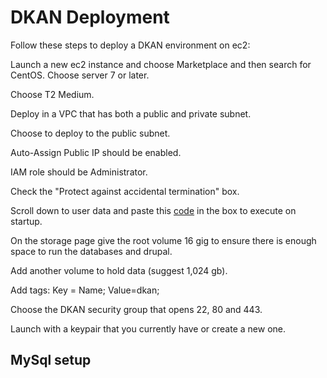 # DKAN Deployment

Follow these steps to deploy a DKAN environment on ec2:

Launch a new ec2 instance and choose Marketplace and then search for CentOS.  Choose server 7 or later.

Choose T2 Medium.

Deploy in a VPC that has both a public and private subnet.

Choose to deploy to the public subnet.

Auto-Assign Public IP should be enabled.

IAM role should be Administrator.

Check the "Protect against accidental termination" box.

Scroll down to user data and paste this [code]([https://github.com/ChadCottle/dkan/blob/master/startup.sh](https://github.com/ChadCottle/dkan/blob/master/startup.sh)) in the box to execute on startup.

On the storage page give the root volume 16 gig to ensure there is enough space to run the databases and drupal.

Add another volume to hold data (suggest 1,024 gb).

Add tags:  Key = Name; Value=dkan;

Choose the DKAN security group that opens 22, 80 and 443.

Launch with a keypair that you currently have or create a new one.


## MySql setup
